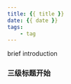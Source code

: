 ```yaml
---
title: {{ title }}
date: {{ date }}
tags:
    - tag
---
```


brief introduction

<!-- more -->

### 三级标题开始
